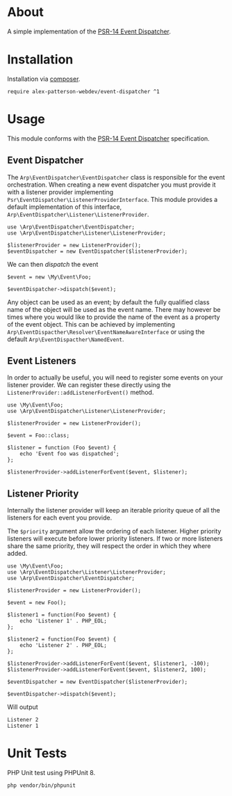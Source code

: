 
# About

A simple implementation of the [PSR-14 Event Dispatcher](https://www.php-fig.org/psr/psr-14/).

# Installation

Installation via [composer](https://getcomposer.org).

    require alex-patterson-webdev/event-dispatcher ^1
        
# Usage

This module conforms with the [PSR-14 Event Dispatcher](https://www.php-fig.org/psr/psr-14/) specification.

## Event Dispatcher

The `Arp\EventDispatcher\EventDispatcher` class is responsible for the event orchestration. When creating a new event dispatcher
you must provide it with a listener provider implementing `Psr\EventDispatcher\ListenerProviderInterface`. This
 module provides a default implementation of this interface, `Arp\EventDispatcher\Listener\ListenerProvider`.

    use \Arp\EventDispatcher\EventDispatcher;
    use \Arp\EventDispatcher\Listener\ListenerProvider;

    $listenerProvider = new ListenerProvider();
    $eventDispatcher = new EventDispatcher($listenerProvider);
    
We can then *dispatch* the event

    $event = new \My\Event\Foo;

    $eventDispatcher->dispatch($event);    

Any object can be used as an event; by default the fully qualified class name of the object will be used as the event name.
There may however be times where you would like to provide the name of the event as a property of the event object. This can be achieved
by implementing `Arp\EventDispacther\Resolver\EventNameAwareInterface` or using the default `Arp\EventDispacther\NamedEvent`.

## Event Listeners
 
In order to actually be useful, you will need to register some events on your listener provider. 
We can register these directly using the `ListenerProvider::addListenerForEvent()` method.
    
    use \My\Event\Foo;
    use \Arp\EventDispatcher\Listener\ListenerProvider;

    $listenerProvider = new ListenerProvider();
    
    $event = Foo::class;

    $listener = function (Foo $event) {
        echo 'Event foo was dispatched';
    };
    
    $listenerProvider->addListenerForEvent($event, $listener);

## Listener Priority
    
Internally the listener provider will keep an iterable priority queue of all the listeners for each event you provide.

The `$priority` argument allow the ordering of each listener. Higher priority listeners will execute before lower priority listeners. 
If two or more listeners share the same priority, they will respect the order in which they where added.
    
    use \My\Event\Foo;
    use \Arp\EventDispatcher\Listener\ListenerProvider;
    use \Arp\EventDispatcher\EventDispatcher;
    
    $listenerProvider = new ListenerProvider();
    
    $event = new Foo();
    
    $listener1 = function(Foo $event) {
        echo 'Listener 1' . PHP_EOL;
    };
    
    $listener2 = function(Foo $event) {
        echo 'Listener 2' . PHP_EOL;
    };
    
    $listenerProvider->addListenerForEvent($event, $listener1, -100);
    $listenerProvider->addListenerForEvent($event, $listener2, 100);
    
    $eventDispatcher = new EventDispatcher($listenerProvider);
    
    $eventDispatcher->dispatch($event);

Will output
    
    Listener 2
    Listener 1
    
# Unit Tests

PHP Unit test using PHPUnit 8.

    php vendor/bin/phpunit